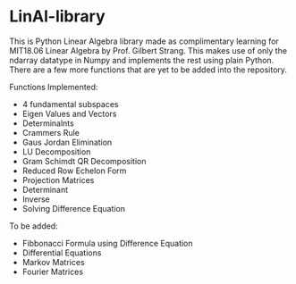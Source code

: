 # LinAl-library
This is Python Linear Algebra library made as complimentary learning for MIT18.06 Linear Algebra
by Prof. Gilbert Strang.
This makes use of only the ndarray datatype in Numpy and implements the rest using plain Python.
There are a few more functions that are yet to be added into the repository.

Functions Implemented:
* 4 fundamental subspaces
* Eigen Values and Vectors
* Determinalnts
* Crammers Rule
* Gaus Jordan Elimination
* LU Decomposition
* Gram Schimdt QR Decomposition
* Reduced Row Echelon Form
* Projection Matrices
* Determinant
* Inverse
* Solving Difference Equation

To be added:
* Fibbonacci Formula using Difference Equation
* Differential Equations
* Markov Matrices
* Fourier Matrices
